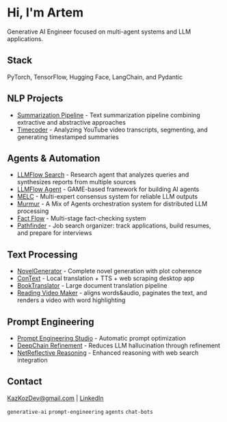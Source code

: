 # Hi, I'm Artem

Generative AI Engineer focused on multi-agent systems and LLM applications.

## Stack
PyTorch, TensorFlow, Hugging Face, LangChain, and Pydantic

## NLP Projects
- [Summarization Pipeline](https://github.com/KazKozDev/summarization-pipeline) - Text summarization pipeline combining extractive and abstractive approaches
- [Timecoder](https://github.com/KazKozDev/timecoder) - Analyzing YouTube video transcripts, segmenting, and generating timestamped summaries

## Agents & Automation
- [LLMFlow Search](https://github.com/KazKozDev/llmflow-search) - Research agent that analyzes queries and synthesizes reports from multiple sources
- [LLMFlow Agent](https://github.com/KazKozDev/LLMFlow) - GAME-based framework for building AI agents
- [MELC](https://github.com/KazKozDev/multi-expert-consensus) - Multi-expert consensus system for reliable LLM outputs
- [Murmur](https://github.com/KazKozDev/murmur) - A Mix of Agents orchestration system for distributed LLM processing
- [Fact Flow](https://github.com/KazKozDev/fact-flow) - Multi-stage fact-checking system
- [Pathfinder](https://github.com/KazKozDev/pathfinder) - Job search organizer: track applications, build resumes, and prepare for interviews

## Text Processing  
- [NovelGenerator](https://github.com/KazKozDev/NovelGenerator) - Complete novel generation with plot coherence
- [ConText](https://github.com/KazKozDev/ConText) - Local translation + TTS + web scraping desktop app
- [BookTranslator](https://github.com/KazKozDev/book-translator) - Large document translation pipeline
- [Reading Video Maker](https://github.com/KazKozDev/reading-video-maker) - aligns words&audio, paginates the text, and renders a video with word highlighting
  
## Prompt Engineering
- [Prompt Engineering Studio](https://github.com/KazKozDev/prompt-engineering-studio) - Automatic prompt optimization
- [DeepChain Refinement](https://github.com/KazKozDev/deepchain-refinement) - Reduces LLM hallucination through refinement
- [NetReflective Reasoning](https://github.com/KazKozDev/net-reflective-reasoning-llm) - Enhanced reasoning with web search integration

## Contact
KazKozDev@gmail.com | [LinkedIn](https://linkedin.com/in/kazkozdev)

`generative-ai` `prompt-engineering` `agents` `chat-bots` 
